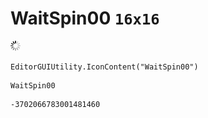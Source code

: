# WaitSpin00 `16x16`
<img src="/img/WaitSpin00.png" width=16 height=16>

``` CSharp
EditorGUIUtility.IconContent("WaitSpin00")
```
```
WaitSpin00
```
```
-3702066783001481460
```
